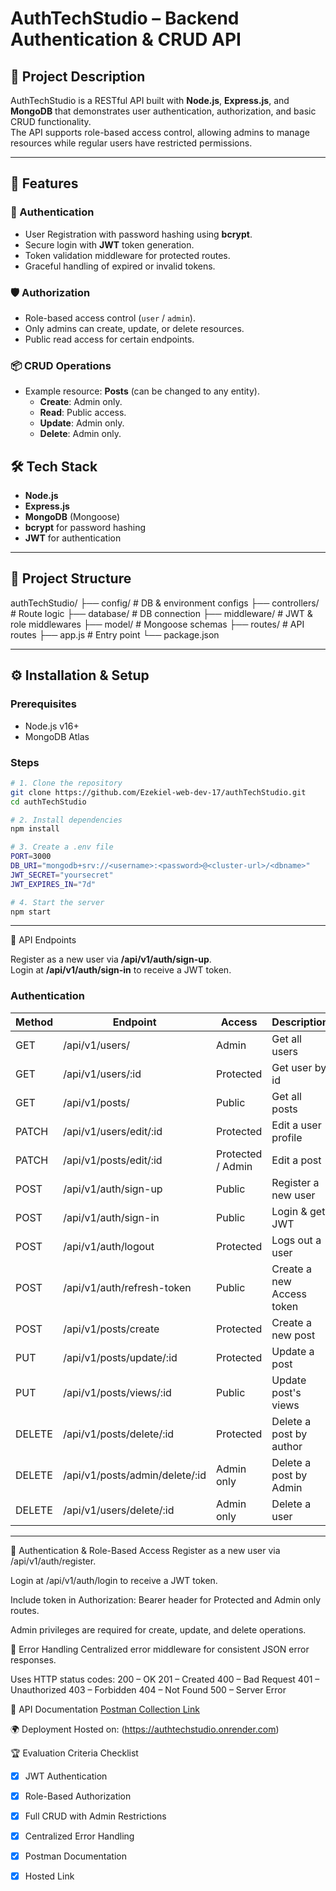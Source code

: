# AuthTechStudio – Backend Authentication & CRUD API

## 📌 Project Description
AuthTechStudio is a RESTful API built with **Node.js**, **Express.js**, and **MongoDB** that demonstrates user authentication, authorization, and basic CRUD functionality.  
The API supports role-based access control, allowing admins to manage resources while regular users have restricted permissions.

---

## 🚀 Features

### 🔐 Authentication
- User Registration with password hashing using **bcrypt**.
- Secure login with **JWT** token generation.
- Token validation middleware for protected routes.
- Graceful handling of expired or invalid tokens.

### 🛡 Authorization
- Role-based access control (`user` / `admin`).
- Only admins can create, update, or delete resources.
- Public read access for certain endpoints.

### 📦 CRUD Operations
- Example resource: **Posts** (can be changed to any entity).
    - **Create**: Admin only.
    - **Read**: Public access.
    - **Update**: Admin only.
    - **Delete**: Admin only.

## 🛠 Tech Stack
- **Node.js**
- **Express.js**
- **MongoDB** (Mongoose)
- **bcrypt** for password hashing
- **JWT** for authentication

---

## 📂 Project Structure
authTechStudio/
├── config/         # DB & environment configs
├── controllers/    # Route logic
├── database/       # DB connection
├── middleware/     # JWT & role middlewares
├── model/          # Mongoose schemas
├── routes/         # API routes
├── app.js          # Entry point
└── package.json

---

## ⚙ Installation & Setup

### Prerequisites
- Node.js v16+
- MongoDB Atlas

### Steps
```bash
# 1. Clone the repository
git clone https://github.com/Ezekiel-web-dev-17/authTechStudio.git
cd authTechStudio

# 2. Install dependencies
npm install

# 3. Create a .env file
PORT=3000
DB_URI="mongodb+srv://<username>:<password>@<cluster-url>/<dbname>"
JWT_SECRET="yoursecret"
JWT_EXPIRES_IN="7d"

# 4. Start the server
npm start
```
---
📡 API Endpoints

Register as a new user via **/api/v1/auth/sign-up**.  
Login at **/api/v1/auth/sign-in** to receive a JWT token.

### Authentication
| Method | Endpoint                       | Access     | Description             |
|--------|--------------------------------|------------|-------------------------|
| GET    | /api/v1/users/                 | Admin  | Get all users           |
| GET    | /api/v1/users/:id              | Protected  | Get user by id          |
| GET    | /api/v1/posts/                 | Public  | Get all posts           |
| PATCH  | /api/v1/users/edit/:id         | Protected | Edit a user profile     |
| PATCH	 | /api/v1/posts/edit/:id       | Protected / Admin | Edit a post           |
| POST   | /api/v1/auth/sign-up           | Public     | Register a new user     |
| POST   | /api/v1/auth/sign-in           | Public     | Login & get JWT         |
| POST   | /api/v1/auth/logout           | Protected | Logs out a user       |
| POST   | /api/v1/auth/refresh-token           | Public  | Create a new Access token       |
| POST   | /api/v1/posts/create           | Protected  | Create a new post       |
| PUT	 | /api/v1/posts/update/:id       | Protected | Update a post           |
| PUT	 | /api/v1/posts/views/:id        | Public  | Update post's views     |
| DELETE | /api/v1/posts/delete/:id       | Protected  | Delete a post by author |
| DELETE | /api/v1/posts/admin/delete/:id | Admin only | Delete a post by Admin  |
| DELETE | /api/v1/users/delete/:id       | Admin only | Delete a user           |

---

🔑 Authentication & Role-Based Access
Register as a new user via /api/v1/auth/register.

Login at /api/v1/auth/login to receive a JWT token.

Include token in Authorization: Bearer <token> header for Protected and Admin only routes.

Admin privileges are required for create, update, and delete operations.

🧪 Error Handling
Centralized error middleware for consistent JSON error responses.

Uses HTTP status codes:
200 – OK
201 – Created
400 – Bad Request
401 – Unauthorized
403 – Forbidden
404 – Not Found
500 – Server Error

📄 API Documentation
[Postman Collection Link](https://documenter.getpostman.com/view/41487666/2sB3BHkowB)

🌍 Deployment
Hosted on: (https://authtechstudio.onrender.com)

🏆 Evaluation Criteria Checklist
- [x] JWT Authentication  
- [x] Role-Based Authorization  
- [x] Full CRUD with Admin Restrictions  
- [x] Centralized Error Handling  
- [x] Postman Documentation  
- [x] Hosted Link
 
